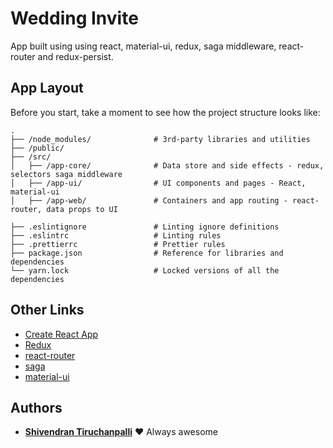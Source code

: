 # Wedding Invite

App built using using react, material-ui, redux, saga middleware, react-router and redux-persist.

## App Layout

Before you start, take a moment to see how the project structure looks like:

```
.
├── /node_modules/              # 3rd-party libraries and utilities
├── /public/
├── /src/
│   ├── /app-core/              # Data store and side effects - redux, selectors saga middleware
│   ├── /app-ui/                # UI components and pages - React, material-ui
│   ├── /app-web/               # Containers and app routing - react-router, data props to UI

├── .eslintignore               # Linting ignore definitions
├── .eslintrc	                # Linting rules
├── .prettierrc	                # Prettier rules
├── package.json                # Reference for libraries and dependencies
└── yarn.lock                   # Locked versions of all the dependencies
```

## Other Links

- [Create React App](https://github.com/facebookincubator/create-react-app)
- [Redux](https://redux.js.org/docs/introduction/)
- [react-router](https://reacttraining.com/react-router/)
- [saga](https://redux-saga.js.org/docs/introduction/)
- [material-ui](http://www.material-ui.com/#/)

## Authors

- **[Shivendran Tiruchanpalli](https://github.com/tdshivendran)** ♥ Always awesome
